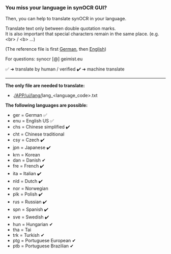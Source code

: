 ### You miss your language in synOCR GUI? 

Then, you can help to translate synOCR in your language.  

Translate text only between double quotation marks.  
It is also important that special characters remain in the same place. (e.g. \<br\> / \<b\> …)
  
(The reference file is first [German](https://git.geimist.eu/geimist/synOCR/src/branch/master/APP/ui/lang/lang_ger.txt), then [English](https://git.geimist.eu/geimist/synOCR/src/branch/master/APP/ui/lang/lang_enu.txt))

For questions: synocr [@] geimist.eu

✅  ➜ translate by human / verified
✔️  ➜ machine translate

-----

**The only file are needed to translate:**

- .[/APP/ui/lang/](https://git.geimist.eu/geimist/synOCR/src/branch/master/APP/ui/lang)lang_\<language\_code\>.txt
  
**The following languages are possible:**
- ger = German ✅
- enu = English US ✅
- chs = Chinese simplified ✔️
- cht = Chinese traditional
- csy = Czech ✔️
- jpn = Japanese ✔️
- krn = Korean
- dan = Danish ✔
- fre = French ✔️
- ita = Italian ✔️
- nld = Dutch ✔️
- nor = Norwegian
- plk = Polish ✔️
- rus = Russian ✔️
- spn = Spanish ✔️
- sve = Swedish ✔️
- hun = Hungarian ✔
- tha = Tai
- trk = Turkish ✔
- ptg = Portuguese European ✔
- ptb = Portuguese Brazilian ✔
